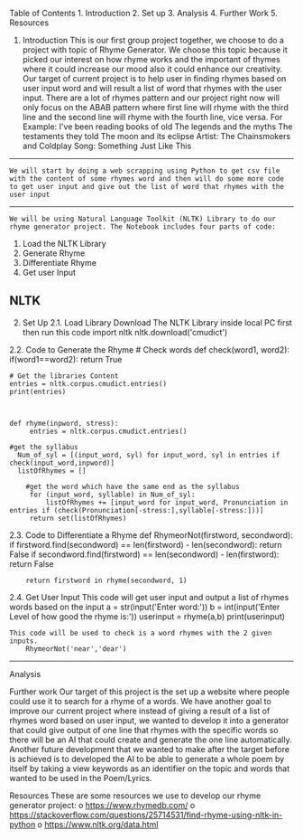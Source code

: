 
Table of Contents
	1. Introduction
	2. Set up
	3. Analysis 
	4. Further Work 
	5. Resources 

1. Introduction
	This is our first group project together, we choose to do a project with topic of Rhyme Generator. We choose this topic because it picked our interest on how rhyme works and the important of thymes where it could increase our mood also it could enhance our creativity. Our target of current project is to help user in finding rhymes based on user input word and will result a list of word that rhymes with the user input.
	There are a lot of rhymes pattern and our project right now will only focus on the ABAB pattern where first line will rhyme with the third line and the second line will rhyme with the fourth line, vice versa. For Example: 
		I've been reading books of old
		The legends and the myths
		The testaments they told
		The moon and its eclipse
	Artist: The Chainsmokers and Coldplay 
	Song: Something Just Like This

------------------------------------------------------------------------------------------------
	We will start by doing a web scrapping using Python to get csv file with the content of some rhymes word and then will do some more code to get user input and give out the list of word that rhymes with the user input 
------------------------------------------------------------------------------------------------

	We will be using Natural Language Toolkit (NLTK) Library to do our rhyme generator project. The Notebook includes four parts of code:
1.	Load the NLTK Library
2.	Generate Rhyme
3.	Differentiate Rhyme 
4.	Get user Input

NLTK
------------------------------------------------------------------------------------------------
2. Set Up
2.1. Load Library
	Download The NLTK Library inside local PC first then run this code
		import nltk
		nltk.download('cmudict')

2.2. Code to Generate the Rhyme
	# Check words
	def check(word1, word2):
	  if(word1==word2):
 	   return True

	# Get the libraries Content
	entries = nltk.corpus.cmudict.entries()
	print(entries)



	def rhyme(inpword, stress):
    	 entries = nltk.corpus.cmudict.entries()

   	#get the syllabus
   	  Num_of_syl = [(input_word, syl) for input_word, syl in entries if check(input_word,inpword)]
   	  listOfRhymes = []

     	#get the word which have the same end as the syllabus
    	 for (input_word, syllable) in Num_of_syl:
             listOfRhymes += [input_word for input_word, Pronunciation in entries if (check(Pronunciation[-stress:],syllable[-stress:]))]      
    	 return set(listOfRhymes)



2.3. Code to Differentiate a Rhyme
	def RhymeorNot(firstword, secondword):
    		if firstword.find(secondword) == len(firstword) - len(secondword):
     		   return False
    		if secondword.find(firstword) == len(secondword) - len(firstword): 
     		   return False

    	return firstword in rhyme(secondword, 1)

2.4. Get User Input
	This code will get user input and output a list of rhymes words based on the input
		a = str(input('Enter word:'))
		b = int(input('Enter Level of how good the rhyme is:'))
		userinput = rhyme(a,b)
		print(userinput)

	This code will be used to check is a word rhymes with the 2 given inputs.
		RhymeorNot('near','dear')
------------------------------------------------------------------------------------------------

Analysis

Further work
	 Our target of this project is the set up a website where people could use it to search for a rhyme of a words. We have another goal to improve our current project where instead of giving a result of a list of rhymes word based on user input, we wanted to develop it into a generator that could give output of one line that rhymes with the specific words so there will be an AI that could create and generate the one line automatically.
	Another future development that we wanted to make after the target before is achieved is to developed the AI to be able to generate a whole poem by itself by taking a view keywords as an identifier on the topic and words that wanted to be used in the Poem/Lyrics.

Resources
	These are some resources we use to develop our rhyme generator project: 
o	https://www.rhymedb.com/ 
o	https://stackoverflow.com/questions/25714531/find-rhyme-using-nltk-in-python
o	https://www.nltk.org/data.html 

